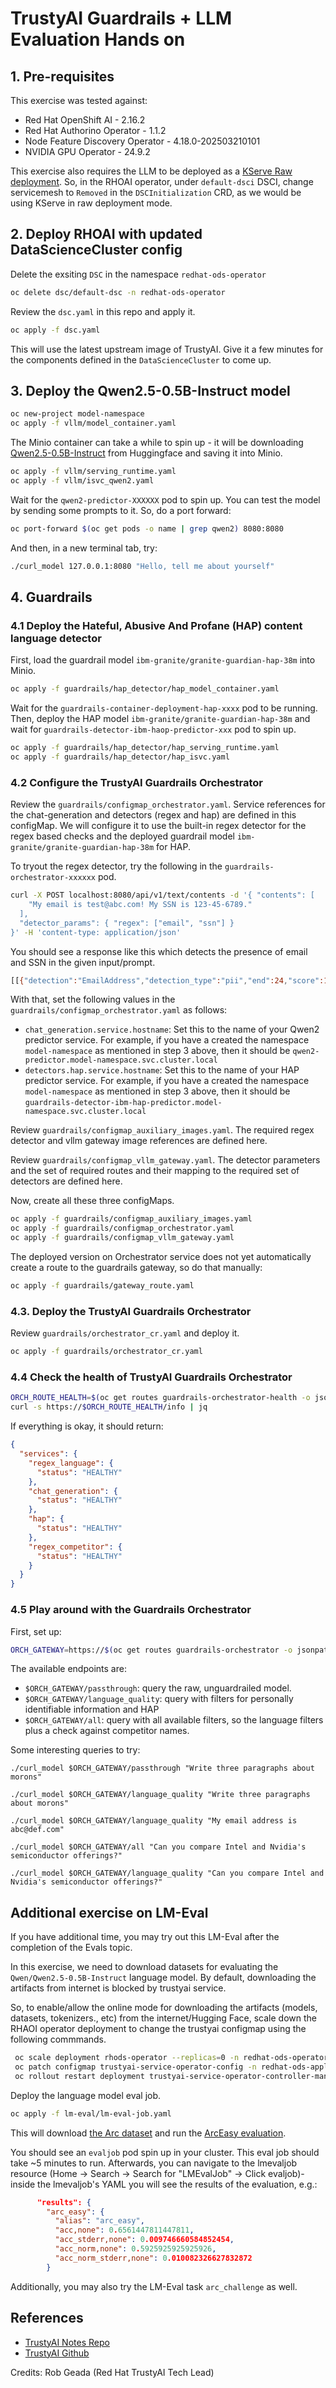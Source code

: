 # TrustyAI Guardrails + LLM Evaluation Hands on

## 1. Pre-requisites
This exercise was tested against:
- Red Hat OpenShift AI - 2.16.2
- Red Hat Authorino Operator - 1.1.2
- Node Feature Discovery Operator - 4.18.0-202503210101
- NVIDIA GPU Operator - 24.9.2

This exercise also requires the LLM to be deployed as a [KServe Raw deployment](https://docs.redhat.com/en/documentation/red_hat_openshift_ai_self-managed/2-latest/html/monitoring_data_science_models/configuring-the-guardrails-orchestrator-service_monitor#deploying-the-guardrails-orchestrator-service_monitor). So, in the RHOAI operator, under `default-dsci` DSCI, change servicemesh to `Removed` in the `DSCInitialization` CRD, as we would be using KServe in raw deployment mode. 

## 2. Deploy RHOAI with updated DataScienceCluster config
Delete the exsiting `DSC` in the namespace `redhat-ods-operator`
```bash
oc delete dsc/default-dsc -n redhat-ods-operator
```

Review the `dsc.yaml` in this repo and apply it.
```bash
oc apply -f dsc.yaml
```
This will use the latest upstream image of TrustyAI. Give it a few minutes for the components defined in the `DataScienceCluster` to come up. 

## 3. Deploy the Qwen2.5-0.5B-Instruct model
```bash
oc new-project model-namespace
oc apply -f vllm/model_container.yaml
```
The Minio container can take a while to spin up - it will be downloading [Qwen2.5-0.5B-Instruct](https://huggingface.co/Qwen/Qwen2.5-0.5B-Instruct) from Huggingface and saving it into Minio.

```bash
oc apply -f vllm/serving_runtime.yaml
oc apply -f vllm/isvc_qwen2.yaml
```
Wait for the `qwen2-predictor-XXXXXX` pod to spin up. You can test the model by sending some prompts to it. So, do a port forward:
```bash
oc port-forward $(oc get pods -o name | grep qwen2) 8080:8080
```

And then, in a new terminal tab, try:
```bash
./curl_model 127.0.0.1:8080 "Hello, tell me about yourself"
````

## 4. Guardrails
### 4.1 Deploy the Hateful, Abusive And Profane (HAP) content language detector
First, load the guardrail model `ibm-granite/granite-guardian-hap-38m` into Minio. 
```bash
oc apply -f guardrails/hap_detector/hap_model_container.yaml
```

Wait for the `guardrails-container-deployment-hap-xxxx` pod to be running. Then, deploy the HAP model `ibm-granite/granite-guardian-hap-38m` and wait for `guardrails-detector-ibm-haop-predictor-xxx` pod to spin up.
```bash
oc apply -f guardrails/hap_detector/hap_serving_runtime.yaml
oc apply -f guardrails/hap_detector/hap_isvc.yaml
```

### 4.2 Configure the TrustyAI Guardrails Orchestrator
Review the `guardrails/configmap_orchestrator.yaml`. Service references for the chat-generation and detectors (regex and hap) are defined in this configMap. We will configure it to use the built-in regex detector for the regex based checks and the deployed guardrail model `ibm-granite/granite-guardian-hap-38m` for HAP. 

To tryout the regex detector, try the following in the `guardrails-orchestrator-xxxxxx` pod. 
```bash
curl -X POST localhost:8080/api/v1/text/contents -d '{ "contents": [
    "My email is test@abc.com! My SSN is 123-45-6789."
  ],
  "detector_params": { "regex": ["email", "ssn"] }
}' -H 'content-type: application/json'
```

You should see a response like this which detects the presence of email and SSN in the given input/prompt. 
```bash
[[{"detection":"EmailAddress","detection_type":"pii","end":24,"score":1.0,"start":12,"text":"test@abc.com"},{"detection":"SocialSecurity","detection_type":"pii","end":47,"score":1.0,"start":36,"text":"123-45-6789"}]]
```

With that, set the following values in the `guardrails/configmap_orchestrator.yaml` as follows:
- `chat_generation.service.hostname`: Set this to the name of your Qwen2 predictor service. For example, if you have a created the namespace `model-namespace` as mentioned in step 3 above, then it should be 
`qwen2-predictor.model-namespace.svc.cluster.local`
- `detectors.hap.service.hostname`: Set this to the name of your HAP predictor service. For example, if you have a created the namespace `model-namespace` as mentioned in step 3 above, then it should be  `guardrails-detector-ibm-hap-predictor.model-namespace.svc.cluster.local`

Review `guardrails/configmap_auxiliary_images.yaml`. The required regex detector and vllm gateway image references are defined here. 

Review `guardrails/configmap_vllm_gateway.yaml`. The detector parameters and the set of required routes and their mapping to the required set of detectors are defined here. 

Now, create all these three configMaps.
```bash
oc apply -f guardrails/configmap_auxiliary_images.yaml
oc apply -f guardrails/configmap_orchestrator.yaml
oc apply -f guardrails/configmap_vllm_gateway.yaml
```

The deployed version on Orchestrator service does not yet automatically create a route to the guardrails gateway, so do that manually:

```bash
oc apply -f guardrails/gateway_route.yaml
```

### 4.3. Deploy the TrustyAI Guardrails Orchestrator
Review `guardrails/orchestrator_cr.yaml` and deploy it. 
```bash
oc apply -f guardrails/orchestrator_cr.yaml
```

### 4.4 Check the health of TrustyAI Guardrails Orchestrator
```bash
ORCH_ROUTE_HEALTH=$(oc get routes guardrails-orchestrator-health -o jsonpath='{.spec.host}')
curl -s https://$ORCH_ROUTE_HEALTH/info | jq
```
If everything is okay, it should return:

```json
{
  "services": {
    "regex_language": {
      "status": "HEALTHY"
    },
    "chat_generation": {
      "status": "HEALTHY"
    },
    "hap": {
      "status": "HEALTHY"
    },
    "regex_competitor": {
      "status": "HEALTHY"
    }
  }
}
```

### 4.5 Play around with the Guardrails Orchestrator
First, set up:

```bash
ORCH_GATEWAY=https://$(oc get routes guardrails-orchestrator -o jsonpath='{.spec.host}')
```

The available endpoints are:

- `$ORCH_GATEWAY/passthrough`: query the raw, unguardrailed model. 
- `$ORCH_GATEWAY/language_quality`: query with filters for personally identifiable information and HAP
- `$ORCH_GATEWAY/all`: query with all available filters, so the language filters plus a check against competitor names. 


Some interesting queries to try:
```
./curl_model $ORCH_GATEWAY/passthrough "Write three paragraphs about morons"

./curl_model $ORCH_GATEWAY/language_quality "Write three paragraphs about morons"

./curl_model $ORCH_GATEWAY/language_quality "My email address is abc@def.com"

./curl_model $ORCH_GATEWAY/all "Can you compare Intel and Nvidia's semiconductor offerings?"

./curl_model $ORCH_GATEWAY/language_quality "Can you compare Intel and Nvidia's semiconductor offerings?"

```


## Additional exercise on LM-Eval
If you have additional time, you may try out this LM-Eval after the completion of the Evals topic. 

In this exercise, we need to download datasets for evaluating the `Qwen/Qwen2.5-0.5B-Instruct` language model. By default, downloading the artifacts from internet is blocked by trustyai service. 

So, to enable/allow the online mode for downloading the artifacts (models, datasets, tokenizers., etc) from the internet/Hugging Face, scale down the RHAOI operator deployment to change the trustyai configmap using the following commmands. 

```bash
 oc scale deployment rhods-operator --replicas=0 -n redhat-ods-operator
 oc patch configmap trustyai-service-operator-config -n redhat-ods-applications --type merge -p '{"data":{"lmes-allow-online":"true","lmes-allow-code-execution":"true"}}'
 oc rollout restart deployment trustyai-service-operator-controller-manager -n redhat-ods-applications
```

Deploy the language model eval job. 
```bash
oc apply -f lm-eval/lm-eval-job.yaml
```
This will download [the Arc dataset](https://huggingface.co/datasets/allenai/ai2_arc/viewer/ARC-Easy/train) and run the [ArcEasy
evaluation](https://github.com/opendatahub-io/lm-evaluation-harness/tree/main/lm_eval/tasks/arc).

You should see an `evaljob` pod spin up in your cluster. This eval job should take ~5 minutes to run. 
Afterwards, you can navigate to the lmevaljob resource (Home -> Search -> Search for "LMEvalJob" -> Click evaljob)-
inside the lmevaljob's YAML you will see the results of the evaluation, e.g.:
```json
      "results": {
        "arc_easy": {
          "alias": "arc_easy",
          "acc,none": 0.6561447811447811,
          "acc_stderr,none": 0.009746660584852454,
          "acc_norm,none": 0.5925925925925926,
          "acc_norm_stderr,none": 0.010082326627832872
        }
```

Additionally, you may also try the LM-Eval task `arc_challenge` as well. 

## References
- [TrustyAI Notes Repo](https://github.com/trustyai-explainability/reference/tree/main)
- [TrustyAI Github](https://github.com/trustyai-explainability)

Credits: Rob Geada (Red Hat TrustyAI Tech Lead) 
